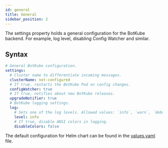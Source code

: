 ```yaml
---
id: general
title: General
sidebar_position: 2
---
```


The settings property holds a general configuration for the BotKube backend. For example, log level, disabling Config Watcher and similar.

## Syntax

```yaml
# General BotKube configuration.
settings:
  # Cluster name to differentiate incoming messages.
  clusterName: not-configured
  # If true, restarts the BotKube Pod on config changes.
  configWatcher: true
  # If true, notifies about new BotKube releases.
  upgradeNotifier: true
  # BotKube logging settings.
  log:
    # Sets one of the log levels. Allowed values: `info`, `warn`, `debug`, `error`, `fatal`, `panic`.
    level: info
    # If true, disable ANSI colors in logging.
    disableColors: false
```

The default configuration for Helm chart can be found in the [values.yaml](https://github.com/kubeshop/botkube/blob/main/helm/botkube/values.yaml) file.
